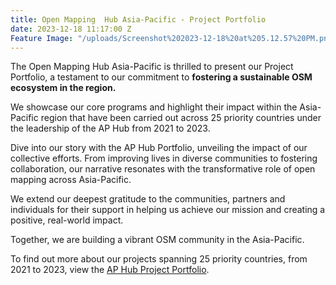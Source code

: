 ```yaml
---
title: Open Mapping  Hub Asia-Pacific - Project Portfolio
date: 2023-12-18 11:17:00 Z
Feature Image: "/uploads/Screenshot%202023-12-18%20at%205.12.57%20PM.png"
---
```


The Open Mapping Hub Asia-Pacific is thrilled to present our Project Portfolio, a testament to our commitment to **fostering a sustainable OSM ecosystem in the region.**

We showcase our core programs and highlight their impact within the Asia-Pacific region that have been carried out across 25 priority countries under the leadership of the AP Hub from 2021 to 2023. 

Dive into our story with the AP Hub Portfolio, unveiling the impact of our collective efforts. From improving lives in diverse communities to fostering collaboration, our narrative resonates with the transformative role of open mapping across Asia-Pacific. 

We extend our deepest gratitude to the communities, partners and individuals for their support in helping us achieve our mission and creating a positive, real-world impact.

Together, we are building a vibrant OSM community in the Asia-Pacific.

To find out more about our projects spanning 25 priority countries, from 2021 to 2023, view the [AP Hub Project Portfolio](https://drive.google.com/file/d/10WKfHP-eSyEqjLc8ur_zQuhr6N-xVMnL/view?mc_cid=a8ae0258f9&mc_eid=b0e355b805).



